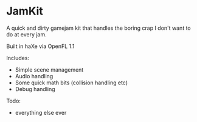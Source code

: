 JamKit
======

A quick and dirty gamejam kit that handles the boring crap I don't want to do at every jam.

Built in haXe via OpenFL 1.1

Includes:
- Simple scene management
- Audio handling
- Some quick math bits (collision handling etc)
- Debug handling

Todo:
- everything else ever